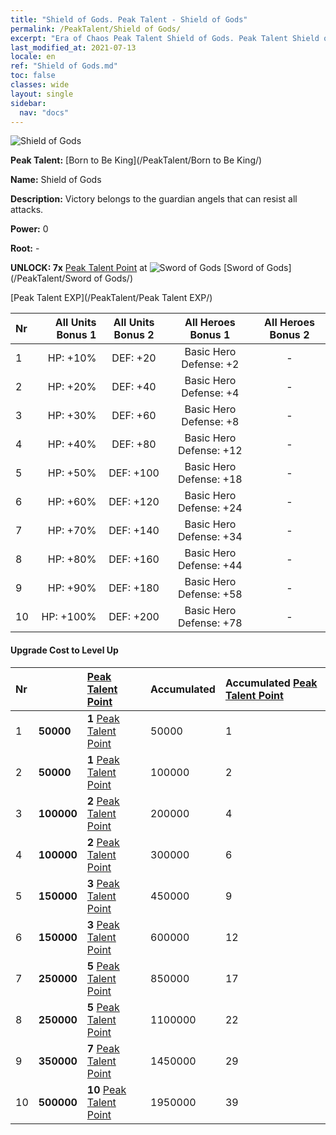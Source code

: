 ```yaml
---
title: "Shield of Gods. Peak Talent - Shield of Gods"
permalink: /PeakTalent/Shield of Gods/
excerpt: "Era of Chaos Peak Talent Shield of Gods. Peak Talent Shield of Gods. Shield of Gods"
last_modified_at: 2021-07-13
locale: en
ref: "Shield of Gods.md"
toc: false
classes: wide
layout: single
sidebar:
  nav: "docs"
---
```


  ![Shield of Gods](/images/pt/talent_4502.png)

  **Peak Talent:** [Born to Be King](/PeakTalent/Born to Be King/)

  **Name:** Shield of Gods

  **Description:** Victory belongs to the guardian angels that can resist all attacks.

  **Power:** 0

  **Root:** -

  **UNLOCK: 7x** [Peak Talent Point](/Items/con_934/) at ![Sword of Gods](/images/pt/talent_4501.png) [Sword of Gods](/PeakTalent/Sword of Gods/)

  [Peak Talent EXP](/PeakTalent/Peak Talent EXP/)

  | Nr | All Units Bonus 1 | All Units Bonus 2 | All Heroes Bonus 1 | All Heroes Bonus 2 |
  |:---|--------------:|:-------------:|:-------------:|:-------------:|
  | 1 | HP: +10% | DEF: +20 | Basic Hero Defense: +2 | - |
  | 2 | HP: +20% | DEF: +40 | Basic Hero Defense: +4 | - |
  | 3 | HP: +30% | DEF: +60 | Basic Hero Defense: +8 | - |
  | 4 | HP: +40% | DEF: +80 | Basic Hero Defense: +12 | - |
  | 5 | HP: +50% | DEF: +100 | Basic Hero Defense: +18 | - |
  | 6 | HP: +60% | DEF: +120 | Basic Hero Defense: +24 | - |
  | 7 | HP: +70% | DEF: +140 | Basic Hero Defense: +34 | - |
  | 8 | HP: +80% | DEF: +160 | Basic Hero Defense: +44 | - |
  | 9 | HP: +90% | DEF: +180 | Basic Hero Defense: +58 | - |
  | 10 | HP: +100% | DEF: +200 | Basic Hero Defense: +78 | - |


#### Upgrade Cost to Level Up

  | Nr | <i class="fas fa-coins"/> | [Peak Talent Point](/Items/con_934/) | Accumulated <i class="fas fa-coins"/> | Accumulated [Peak Talent Point](/Items/con_934/) |
  |:---|:--------------|:-------------|:-------------|:-------------|
  | 1 | **50000** | **1** [Peak Talent Point](/Items/con_934/) | 50000 | 1 |
  | 2 | **50000** | **1** [Peak Talent Point](/Items/con_934/) | 100000 | 2 |
  | 3 | **100000** | **2** [Peak Talent Point](/Items/con_934/) | 200000 | 4 |
  | 4 | **100000** | **2** [Peak Talent Point](/Items/con_934/) | 300000 | 6 |
  | 5 | **150000** | **3** [Peak Talent Point](/Items/con_934/) | 450000 | 9 |
  | 6 | **150000** | **3** [Peak Talent Point](/Items/con_934/) | 600000 | 12 |
  | 7 | **250000** | **5** [Peak Talent Point](/Items/con_934/) | 850000 | 17 |
  | 8 | **250000** | **5** [Peak Talent Point](/Items/con_934/) | 1100000 | 22 |
  | 9 | **350000** | **7** [Peak Talent Point](/Items/con_934/) | 1450000 | 29 |
  | 10 | **500000** | **10** [Peak Talent Point](/Items/con_934/) | 1950000 | 39 |
